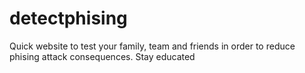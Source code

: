 # detectphising
Quick website to test your family, team and friends in order to reduce phising attack consequences. Stay educated
